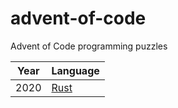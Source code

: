 # advent-of-code
Advent of Code programming puzzles

| Year | Language                           |
| ---- | ---------------------------------- |
| 2020 | [Rust](https://www.rust-lang.org/) |
